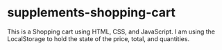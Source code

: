 # supplements-shopping-cart
 This is a Shopping cart using HTML, CSS, and JavaScript. I am using the LocalStorage to hold the state of the price, total, and quantities.
